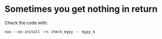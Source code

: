 # Sometimes you get nothing in return

Check the code with:

```
nox --no-install -rs check_mypy -- mypy_4
```
